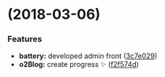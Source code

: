 <a name=""></a>
#  (2018-03-06)


### Features

* **battery:** developed admin front ([3c7e029](https://github.com/pfan123/o2Blog/commit/3c7e029))
* **o2Blog:** create progress :sparkles: ([f2f574d](https://github.com/pfan123/o2Blog/commit/f2f574d))



